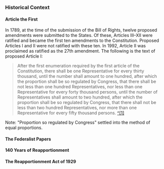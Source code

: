 ### Historical Context  
#### Article the First
In 1789, at the time of the submission of the Bill of Rights, twelve proposed amendments were submitted to the States. Of these, Articles III–XII
were ratified and became the first ten amendments to the Constitution. Proposed Articles I and II were not ratified with these ten. In 1992, Article
II was proclaimed as ratified as the 27th amendment. The following is the text of proposed Article I:
> After the first enumeration required by the first article of the Constitution, there shall be one Representative for every thirty thousand, until the number shall amount to one hundred, after which the proportion shall be so regulated by Congress, that there shall be not less than one hundred Representatives, nor less than one Representative for every forty thousand persons, until the number of Representatives shall amount to two hundred, after which the proportion shall be so regulated by Congress, that there shall not be less than two hundred Representatives, nor more than one Representative for every fifty thousand persons. [^[1]](#references)  

Note: "Proportion so regulated by Congress" settled into the method of equal proportions.  

#### The Federalist Papers  

#### 140 Years of Reapportionment  

#### The Reapportionment Act of 1929  